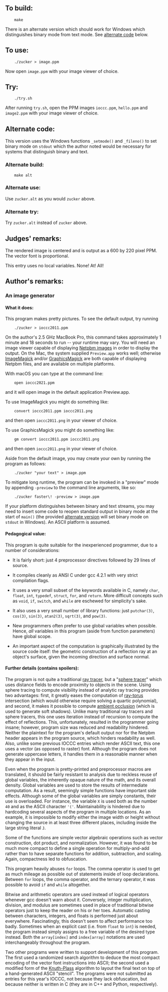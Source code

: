 ## To build:

```<!---sh-->
    make
```

There is an alternate version which should work for Windows which distinguishes
binary mode from text mode. See [alternate code](#alternate-code) below.


## To use:

```<!---sh-->
    ./zucker > image.ppm
```

Now open `image.ppm` with your image viewer of choice.


## Try:

```<!---sh-->
    ./try.sh
```

After running `try.sh`, open the PPM images `ioccc.ppm`, `hello.ppm` and
`image2.ppm` with your image viewer of choice.


## Alternate code:

This version uses the Windows functions `_setmode()` and `_fileno()` to set
binary mode on `stdout` which the author noted would be necessary for systems
that distinguish binary and text.


### Alternate build:

```<!---sh-->
    make alt
```


### Alternate use:

Use `zucker.alt` as you would `zucker` above.


### Alternate try:

Try `zucker.alt` instead of `zucker` above.


## Judges' remarks:

The rendered image is centered and is output as a 600 by 220 pixel PPM.
The vector font is proportional.

This entry uses no local variables. None! At! All!


## Author's remarks:

### An image generator

#### What it does:

This program makes pretty pictures.  To see the default output, try
running

```<!---sh-->
    ./zucker > ioccc2011.ppm
```

On the author's 2.5 GHz MacBook Pro, this command takes approximately 1 minute
and 18 seconds to run -- your runtime may vary.  You will need an image viewer
capable of displaying [Netpbm images](https://en.wikipedia.org/wiki/Netpbm) in
order to display the output. On the Mac, the system supplied `Preview.app` works
well; otherwise [ImageMagick](http://www.imagemagick.org/) and/or
[GraphicsMagick](http://www.graphicsmagick.org/) are both capable of displaying
Netpbm files, and are available on multiple platforms.

With macOS you can type at the command line:

```<!---sh-->
    open ioccc2021.ppm
```

and it will open image in the default application Preview.app.

To use ImageMagick you might do something like:

```<!---sh-->
    convert ioccc2011.ppm ioccc2011.png
```

and then open `ioccc2011.png` in your viewer of choice.

To use GraphicsMagick you might do something like:

```<!---sh-->
    gm convert ioccc2011.ppm ioccc2011.png
```

and then open `ioccc2011.png` in your viewer of choice.

Aside from the default image, you may create your own by running the
program as follows:

```<!---sh-->
    ./zucker "your text" > image.ppm
```

To mitigate long runtime, the program can be invoked in a "preview"
mode by appending `-preview` to the command line arguments, like so:

```<!---sh-->
    ./zucker faster\! -preview > image.ppm
```

If your platform distinguishes between binary and text streams, you may need to
insert some code to reopen standard output in binary mode at the start of
`main()` (the provided [alternate version](#alternate-code) will set binary mode
on `stdout` in Windows). An ASCII platform is assumed.


#### Pedagogical value:

This program is quite suitable for the inexperienced programmer, due
to a number of considerations:

* It is fairly short: just 4 preprocessor directives followed by 29
lines of source.

* It compiles cleanly as ANSI C under gcc 4.2.1 with very strict
compilation flags.

* It uses a very small subset of the keywords available in C, namely
`char`, `float`, `int`, `typedef`, `struct`, `for`, and `return`.
More difficult concepts such as `void`, `if`, `switch`, and
`while` are eschewed for simplicity's sake.

* It also uses a very small number of library functions: just `putchar(3)`,
`cos(3)`, `sin(3)`, `atan2(3)`, `sqrt(3)`, and `pow(3)`.

* New programmers often prefer to use global variables when
possible. Hence, *all* variables in this program (aside from
function parameters) have global scope.

* An important aspect of the computation is graphically illustrated
by the source code itself: the geometric construction of a
reflection ray at an object's surface, given the incoming
direction and surface normal.


#### Further details (contains spoilers):

The program is not quite a traditional [ray
tracer](https://en.wikipedia.org/wiki/Ray_tracing_(graphics)), but a "[sphere
tracer](sphere-tracing.pdf)" which uses distance fields to encode proximity to
objects in the scene. Using sphere tracing to compute visibility instead of
analytic ray tracing provides two advantages: first, it greatly eases the
computation of [ray-torus](https://en.wikipedia.org/wiki/Toric_lens#Torus)
intersection (which would otherwise require solving a quartic polynomial), and
second, it makes it possible to compute [ambient
occlusion](https://en.wikipedia.org/wiki/Ambient_occlusion) (which is used to
generate soft shadows). Unlike many traditional ray tracers and sphere tracers,
this one uses iteration instead of recursion to compute the effect of
reflections. This, unfortunately, resulted in the programmer going insane;
however, program size was reduced and readability hindered. Neither the
plaintext for the program's default output nor for the Netpbm header appears in
the program source, which hinders readability as well. Also, unlike some
previous IOCCC entries which render ASCII text, this one uses a vector (as
opposed to raster) font. Although the program does not generate uppercase
letters, it handles them in a reasonable manner when they appear in the input.

Even when the program is pretty-printed and preprocessor macros are
translated, it should be fairly resistant to analysis due to reckless
reuse of global variables, the inherently opaque nature of the
math, and its overall density. Global variables are used to store
the results of intermediate computation. As a result, seemingly simple
functions have important side effects. Although some of the global
variables are simply constants, their use is overloaded. For instance,
the variable `X` is used both as the number `40` and as the ASCII
character `'('`.  Maintainability is hindered due to hardcoding
several aspects of the program in multiple locations. As an example,
it is impossible to modify either the image width or height without
changing the source in at least three different places, including
inside the large string literal `J`.

Some of the functions are simple vector algebraic operations such as
vector construction, dot product, and normalization. However, it was
found to be much more compact to define a single operation for
multiply-and-add rather than to have separate functions for addition,
subtraction, and scaling. Again, compactness led to obfuscation.

This program heavily abuses `for` loops. The comma operator is used to
get as much mileage as possible out of statements inside of loop
declarations. Between `for` loops, the comma operator, and the ternary
operator, it was possible to avoid `if` and `while` altogether.

Bitwise and arithmetic operators are used instead of logical operators whenever
gcc doesn't warn about it. Conversely, integer multiplication, division, and
modulus are sometimes used in place of traditional bitwise operators just to
keep the reader on his or her toes. Automatic casting between characters,
integers, and floats is performed just about everywhere. Fascinatingly, this
doesn't seem to affect performance too badly. Sometimes when an explicit cast
(i.e. from `float` to `int`) is needed, the program instead simply assigns to a
free variable of the desired type instead. Both the `array[index]` and
`index[array]` notations are used interchangeably throughout the program.

Two other programs were written to support development of this program. The
first used a randomized search algorithm to deduce the most compact encoding of
the vector font instructions into ASCII; the second used a modified form of the
[Knuth-Plass](https://en.wikipedia.org/wiki/Line_wrap_and_word_wrap) algorithm
to layout the final text on top of a hand-generated ASCII "stencil".  The
programs were not submitted as entries for this year's IOCCC, not because they
lack obfuscation, but because neither is written in C (they are in C++ and
Python, respectively).


<!--

    Copyright © 1984-2024 by Landon Curt Noll. All Rights Reserved.

    You are free to share and adapt this file under the terms of this license:

	Creative Commons Attribution-ShareAlike 4.0 International (CC BY-SA 4.0)

    For more information, see:

	https://creativecommons.org/licenses/by-sa/4.0/

-->
